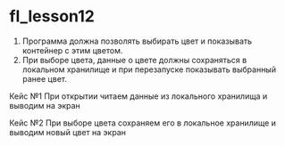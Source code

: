 # fl_lesson12

1. Программа должна позволять выбирать цвет и показывать контейнер с этим цветом.
2. При выборе цвета, данные о цвете должны сохраняться в локальном хранилище и при перезапуске показывать выбранный ранее цвет.


Кейс №1
При открытии читаем данные из локального хранилища и выводим на экран

Кейс №2
При выборе цвета сохраняем его в локальное хранилище и выводим новый цвет на экран